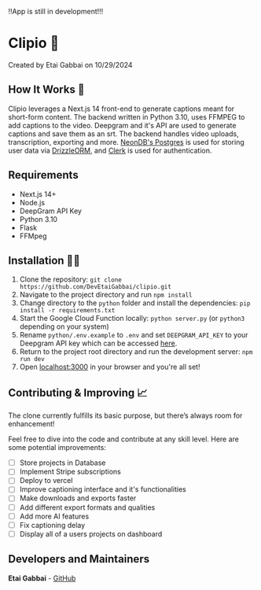 ‼️App is still in development!‼️

# Clipio 🎥

Created by Etai Gabbai on 10/29/2024

## How It Works 🤔

Clipio leverages a Next.js 14 front-end to generate captions meant for short-form content. The backend written in Python 3.10, uses FFMPEG to add captions to the video. Deepgram and it's API are used to generate captions and save them as an srt. The backend handles video uploads, transcription, exporting and more. [NeonDB's Postgres](https://neon.tech) is used for storing user data via [DrizzleORM](https://orm.drizzle.team/), and [Clerk](https://clerk.com) is used for authentication.

## Requirements

- Next.js 14+
- Node.js
- DeepGram API Key
- Python 3.10
- Flask
- FFMpeg

## Installation 👩‍💻

1. Clone the repository: `git clone https://github.com/DevEtaiGabbai/clipio.git`
2. Navigate to the project directory and run `npm install`
3. Change directory to the `python` folder and install the dependencies: `pip install -r requirements.txt`
4. Start the Google Cloud Function locally: `python server.py` (or `python3` depending on your system)
5. Rename `python/.env.example` to `.env` and set `DEEPGRAM_API_KEY` to your Deepgram API key which can be accessed [here](https://console.deepgram.com/). 
6. Return to the project root directory and run the development server: `npm run dev`
7. Open [localhost:3000](http://localhost:3000) in your browser and you're all set!

## Contributing & Improving 📈

The clone currently fulfills its basic purpose, but there’s always room for enhancement!

Feel free to dive into the code and contribute at any skill level. Here are some potential improvements:

- [ ] Store projects in Database
- [ ] Implement Stripe subscriptions
- [ ] Deploy to vercel
- [ ] Improve captioning interface and it's functionalities
- [ ] Make downloads and exports faster
- [ ] Add different export formats and qualities
- [ ] Add more AI features
- [ ] Fix captioning delay
- [ ] Display all of a users projects on dashboard

## Developers and Maintainers

**Etai Gabbai** - [GitHub](https://github.com/DevEtaiGabbai)
